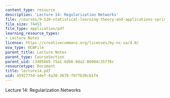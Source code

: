 ```yaml
---
content_type: resource
description: 'Lecture 14: Regularization Networks'
file: /courses/9-520-statistical-learning-theory-and-applications-spring-2003/4592775da4ef4a383678f077b38cb1f4_lecture14.pdf
file_size: 74453
file_type: application/pdf
learning_resource_types:
- Lecture Notes
license: https://creativecommons.org/licenses/by-nc-sa/4.0/
ocw_type: OCWFile
parent_title: Lecture Notes
parent_type: CourseSection
parent_uid: c3405bb5-75a1-6db6-0da2-86904c35ff6c
resourcetype: Document
title: lecture14.pdf
uid: 4592775d-a4ef-4a38-3678-f077b38cb1f4
---
```

Lecture 14: Regularization Networks